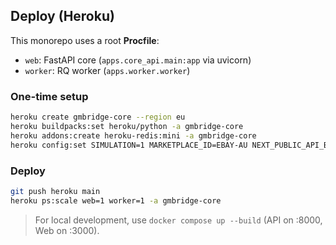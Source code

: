 ## Deploy (Heroku)

This monorepo uses a root **Procfile**:
- `web`: FastAPI core (`apps.core_api.main:app` via uvicorn)
- `worker`: RQ worker (`apps.worker.worker`)

### One-time setup
```bash
heroku create gmbridge-core --region eu
heroku buildpacks:set heroku/python -a gmbridge-core
heroku addons:create heroku-redis:mini -a gmbridge-core
heroku config:set SIMULATION=1 MARKETPLACE_ID=EBAY-AU NEXT_PUBLIC_API_BASE=https://gmbridge-core.herokuapp.com -a gmbridge-core
```

### Deploy
```bash
git push heroku main
heroku ps:scale web=1 worker=1 -a gmbridge-core
```

> For local development, use `docker compose up --build` (API on :8000, Web on :3000).
